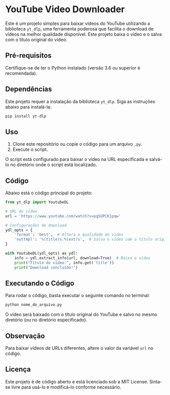 # YouTube Video Downloader

Este é um projeto simples para baixar vídeos do YouTube utilizando a biblioteca `yt_dlp`, uma ferramenta poderosa que facilita o download de vídeos na melhor qualidade disponível. Este projeto baixa o vídeo e o salva com o título original do vídeo.

## Pré-requisitos

Certifique-se de ter o Python instalado (versão 3.6 ou superior é recomendada).

## Dependências

Este projeto requer a instalação da biblioteca `yt_dlp`. Siga as instruções abaixo para instalá-la:

```bash
pip install yt-dlp
```

## Uso

1. Clone este repositório ou copie o código para um arquivo `.py`.
2. Execute o script.

O script está configurado para baixar o vídeo na URL especificada e salvá-lo no diretório onde o script está localizado.

## Código

Abaixo está o código principal do projeto:

```python
from yt_dlp import YoutubeDL

# URL do vídeo
url = 'https://www.youtube.com/watch?v=pqSUPCK1pqw'

# Configurações de download
ydl_opts = {
    'format': 'best',  # Altera a qualidade do vídeo
    'outtmpl': '%(title)s.%(ext)s',  # Salva o vídeo com o título original
}

with YoutubeDL(ydl_opts) as ydl:
    info = ydl.extract_info(url, download=True)  # Baixa o vídeo
    print("Título do vídeo:", info.get('title'))
    print("Download concluído!")
```

## Executando o Código

Para rodar o código, basta executar o seguinte comando no terminal:

```bash
python nome_do_arquivo.py
```

O vídeo será baixado com o título original do YouTube e salvo no mesmo diretório (ou no diretório especificado).

## Observação

Para baixar vídeos de URLs diferentes, altere o valor da variável `url` no código. 

## Licença

Este projeto é de código aberto e está licenciado sob a MIT License. Sinta-se livre para usá-lo e modificá-lo conforme necessário.
